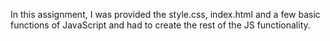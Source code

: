 In this assignment, I was provided the style.css, index.html and a few basic functions of JavaScript and had to create the rest of the JS functionality.
